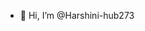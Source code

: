 - 👋 Hi, I’m @Harshini-hub273


<!---
Harshini-hub273/Harshini-hub273 is a ✨ special ✨ repository because its `README.md` (this file) appears on your GitHub profile.
You can click the Preview link to take a look at your changes.
--->
